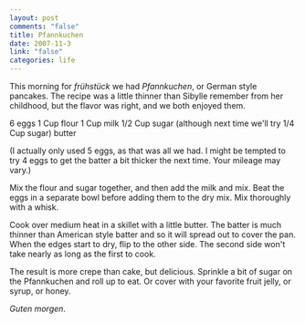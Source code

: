 ```yaml
--- 
layout: post
comments: "false"
title: Pfannkuchen
date: 2007-11-3
link: "false"
categories: life
---
```

This morning for <em>frühstück</em> we had <em>Pfannkuchen</em>, or German style pancakes.  The recipe was a little thinner than Sibylle remember from her childhood, but the flavor was right, and we both enjoyed them.

6 eggs
1 Cup flour
1 Cup milk
1/2 Cup sugar (although next time we'll try 1/4 Cup sugar)
butter

(I actually only used 5 eggs, as that was all we had.  I might be tempted to try 4 eggs to get the batter a bit thicker the next time.  Your mileage may vary.)

Mix the flour and sugar together, and then add the milk and mix.  Beat the eggs in a separate bowl before adding them to the dry mix.  Mix thoroughly with a whisk.

Cook over medium heat in a skillet with a little butter.  The batter is much thinner than American style batter and so it will spread out to cover the pan.  When the edges start to dry, flip to the other side.  The second side won't take nearly as long as the first to cook.

The result is more crepe than cake, but delicious.  Sprinkle a bit of sugar on the Pfannkuchen and roll up to eat.  Or cover with your favorite fruit jelly, or syrup, or honey.

<em>Guten morgen</em>.
